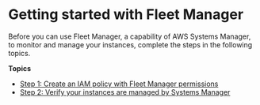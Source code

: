 # Getting started with Fleet Manager<a name="fleet-getting-started"></a>

Before you can use Fleet Manager, a capability of AWS Systems Manager, to monitor and manage your instances, complete the steps in the following topics\.

**Topics**
+ [Step 1: Create an IAM policy with Fleet Manager permissions](fleet-setup-iam.md)
+ [Step 2: Verify your instances are managed by Systems Manager](fleet-setup-instances.md)